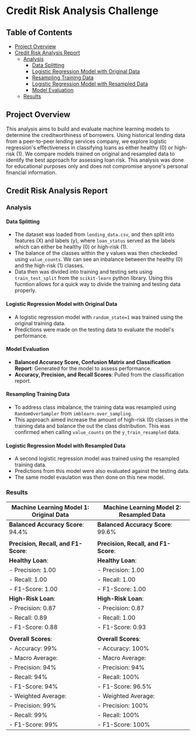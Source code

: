 # Credit Risk Analysis Challenge

## Table of Contents
- [Project Overview](#project-overview)
- [Credit Risk Analysis Report](#credit-risk-analysis-report)
  - [Analysis](#analysis)
    - [Data Splitting](#data-splitting)
    - [Logistic Regression Model with Original Data](#logistic-regression-model-with-original-data)
    - [Resampling Training Data](#resampling-training-data)
    - [Logistic Regression Model with Resampled Data](#logistic-regression-model-with-resampled-data)
    - [Model Evaluation](#model-evaluation)
  - [Results](#results)

## Project Overview
This analysis aims to build and evaluate machine learning models to determine the creditworthiness of borrowers. Using historical lending data from a peer-to-peer lending services company, we explore logistic regression's effectiveness in classifying loans as either healthy (0) or high-risk (1). We compare models trained on original and resampled data to identify the best approach for assessing loan risk. This analysis was done for educational purposes only and does not compromise anyone's personal financial information.

## Credit Risk Analysis Report

### Analysis

#### Data Splitting
- The dataset was loaded from `lending_data.csv`, and then split into features (X) and labels (y), where `loan_status` served as the labels which can either be healthy (0) or high-risk (1).
- The balance of the classes within the y values was then checkeded using `value_counts`. We can see an inbalance between the healthy (0) and the high-risk (1) classes.
- Data then was divided into training and testing sets using `train_test_split` from the `scikit-learn` python library. Using this fucntion allows for a quick way to divide the training and testing data properly.

#### Logistic Regression Model with Original Data
- A logistic regression model with `random_state=1` was trained using the original training data.
- Predictions were made on the testing data to evaluate the model's performance.

#### Model Evaluation
- **Balanced Accuracy Score, Confusion Matrix and Classification Report**: Generated for the model to assess performance.
- **Accuracy, Precision, and Recall Scores**: Pulled from the classification report.

#### Resampling Training Data
- To address class imbalance, the training data was resampled using `RandomOverSampler` from `imblearn.over_sampling`.
- This approach aimed increase the amount of high-risk (0) classes in the training data and balance the out the class distribution. This was confirmed when calling `value_counts` on the `y_train_resampled` data.

#### Logistic Regression Model with Resampled Data
- A second logistic regression model was trained using the resampled training data.
- Predictions from this model were also evaluated against the testing data.
- The same model evaulation was then done on this new model.

### Results

| Machine Learning Model 1: Original Data | Machine Learning Model 2: Resampled Data |
|-----------------------------------------|------------------------------------------|
| **Balanced Accuracy Score**: 94.4%      | **Balanced Accuracy Score**: 99.6%       |
|                                         |                                          |
| **Precision, Recall, and F1-Score**:    | **Precision, Recall, and F1-Score**:     |
| **Healthy Loan**:                       | **Healthy Loan**:                        |
| - Precision: 1.00                       | - Precision: 1.00                        |
| - Recall: 1.00                          | - Recall: 1.00                           |
| - F1-Score: 1.00                        | - F1-Score: 1.00                         |
| **High-Risk Loan**:                     | **High-Risk Loan**:                      |
| - Precision: 0.87                       | - Precision: 0.87                        |
| - Recall: 0.89                          | - Recall: 1.00                           |
| - F1-Score: 0.88                        | - F1-Score: 0.93                         |
|                                         |                                          |
| **Overall Scores**:                     | **Overall Scores**:                      |
| - Accuracy: 99%                         | - Accuracy: 100%                         |
| - Macro Average:                        | - Macro Average:                         |
|   - Precision: 94%                      |   - Precision: 94%                       |
|   - Recall: 94%                         |   - Recall: 100%                         |
|   - F1-Score: 94%                       |   - F1-Score: 96.5%                      |
| - Weighted Average:                     | - Weighted Average:                      |
|   - Precision: 99%                      |   - Precision: 100%                      |
|   - Recall: 99%                         |   - Recall: 100%                         |
|   - F1-Score: 99%                       |   - F1-Score: 100%                       |


